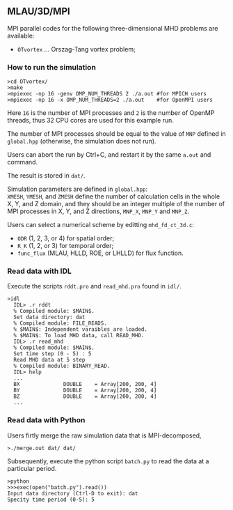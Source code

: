 ## MLAU/3D/MPI
MPI parallel codes for the following three-dimensional MHD problems are available:
- `OTvortex` ... Orszag-Tang vortex problem;

### How to run the simulation
```
>cd OTvortex/
>make
>mpiexec -np 16 -genv OMP_NUM_THREADS 2 ./a.out #for MPICH users
>mpiexec -np 16 -x OMP_NUM_THREADS=2 ./a.out    #for OpenMPI users
```

Here `16` is the number of MPI processes and `2` is the number of OpenMP threads, thus 32 CPU cores are used for this example run.

The number of MPI processes should be equal to the value of `MNP` defined in `global.hpp` (otherwise, the simulation does not run).

Users can abort the run by Ctrl+C, and restart it by the same `a.out` and command.

The result is stored in `dat/`.

Simulation parameters are defined in `global.hpp`:<br>
`XMESH`, `YMESH`, and `ZMESH` define the number of calculation cells in the whole X, Y, and Z domain, and they should be an integer multiple of the number of MPI processes in X, Y, and Z directions, `MNP_X`, `MNP_Y` and `MNP_Z`.

Users can select a numerical scheme by editting `mhd_fd_ct_3d.c`:
- `ODR` (1, 2, 3, or 4) for spatial order;
- `R_K` (1, 2, or 3) for temporal order;
- `func_flux` (MLAU, HLLD, ROE, or LHLLD) for flux function.

### Read data with IDL

Execute the scripts `rddt.pro` and `read_mhd.pro` found in `idl/`.
```
>idl
  IDL> .r rddt
  % Compiled module: $MAIN$.
  Set data directory: dat
  % Compiled module: FILE_READS.
  % $MAIN$: Independent varaibles are loaded.
  % $MAIN$: To load MHD data, call READ_MHD.
  IDL> .r read_mhd
  % Compiled module: $MAIN$.
  Set time step (0 - 5) : 5
  Read MHD data at 5 step
  % Compiled module: BINARY_READ.
  IDL> help
  ...
  BX              DOUBLE    = Array[200, 200, 4]
  BY              DOUBLE    = Array[200, 200, 4]
  BZ              DOUBLE    = Array[200, 200, 4]
  ...
```

### Read data with Python

Users firtly merge the raw simulation data that is MPI-decomposed,
```
>./merge.out dat/ dat/
```

Subsequently, execute the python script `batch.py` to read the data at a particular period.
```
>python
>>>exec(open("batch.py").read())
Input data directory (Ctrl-D to exit): dat
Specity time period (0-5): 5
```
